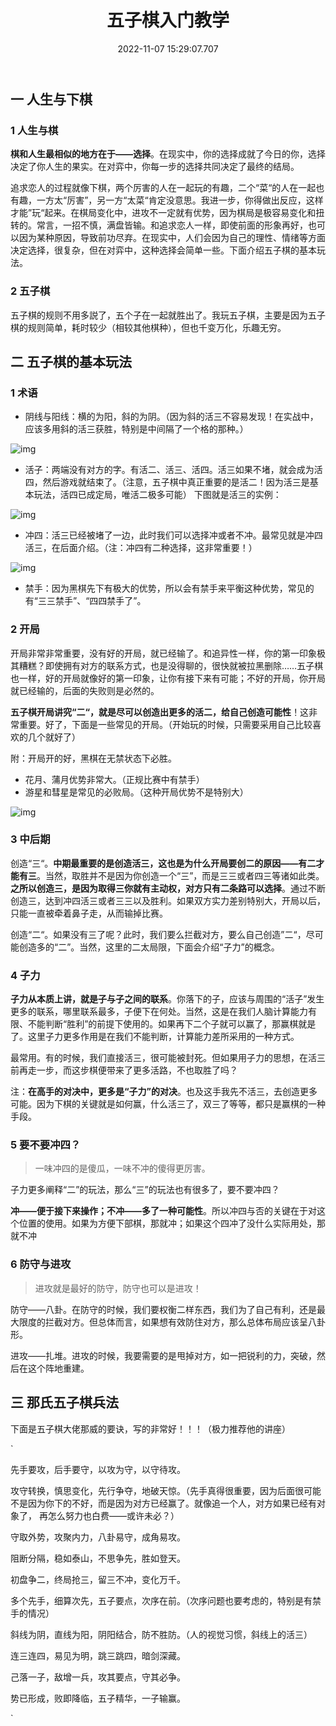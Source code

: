 ﻿---  
title: 五子棋入门教学  
date: 2022-11-07 15:29:07.707  
updated: 2022-11-07 21:19:03.31  
url: /archives/五子棋入门教学  
categories:

- 游戏

tags:

- 生活

---

## 一 人生与下棋

### 1 人生与棋

**棋和人生最相似的地方在于——选择**。在现实中，你的选择成就了今日的你，选择决定了你人生的果实。在对弈中，你每一步的选择共同决定了最终的结局。

追求恋人的过程就像下棋，两个厉害的人在一起玩的有趣，二个“菜“的人在一起也有趣，一方太“厉害”，另一方“太菜“肯定没意思。我进一步，你得做出反应，这样才能”玩“起来。在棋局变化中，进攻不一定就有优势，因为棋局是极容易变化和扭转的。常言，一招不慎，满盘皆输。和追求恋人一样，即使前面的形象再好，也可以因为某种原因，导致前功尽弃。在现实中，人们会因为自己的理性、情绪等方面决定选择，很复杂，但在对弈中，这种选择会简单一些。下面介绍五子棋的基本玩法。

### 2 五子棋

五子棋的规则不用多説了，五个子在一起就胜出了。我玩五子棋，主要是因为五子棋的规则简单，耗时较少（相较其他棋种），但也千变万化，乐趣无穷。

## 二 五子棋的基本玩法

### 1 术语

- 阴线与阳线：横的为阳，斜的为阴。（因为斜的活三不容易发现！在实战中，应该多用斜的活三获胜，特别是中间隔了一个格的那种。）

![img](https://pic1.zhimg.com/80/v2-16fd5cbe07fe30acfc4c0ab06346bf0b_1440w.jpg?source=d16d100b)

- 活子：两端没有对方的字。有活二、活三、活四。活三如果不堵，就会成为活四，然后游戏就结束了。（注意，五子棋中真正重要的是活二！因为活三是基本玩法，活四已成定局，唯活二极多可能）  下图就是活三的实例：

![img](https://pic1.zhimg.com/80/v2-7b489269d7988f1b22f45cadb45e7bab_1440w.jpg?source=d16d100b)

- 冲四：活三已经被堵了一边，此时我们可以选择冲或者不冲。最常见就是冲四活三，在后面介绍。（注：冲四有二种选择，这非常重要！）

![img](https://picx1.zhimg.com/80/v2-82ba0634841d7a947135604c51145f15_1440w.jpg?source=d16d100b)

- 禁手：因为黑棋先下有极大的优势，所以会有禁手来平衡这种优势，常见的有“三三禁手”、“四四禁手了”。

### 2 开局

开局非常非常重要，没有好的开局，就已经输了。和追异性一样，你的第一印象极其糟糕？即使拥有对方的联系方式，也是没得聊的，很快就被拉黑删除……五子棋也一样，好的开局就像好的第一印象，让你有接下来有可能；不好的开局，你开局就已经输的，后面的失败则是必然的。

**五子棋开局讲究“二“，就是尽可以创造出更多的活二，给自己创造可能性**！这非常重要。好了，下面是一些常见的开局。（开始玩的时候，只需要采用自己比较喜欢的几个就好了）

附：开局开的好，黑棋在无禁状态下必胜。

- 花月、蒲月优势非常大。（正规比赛中有禁手）
- 游星和彗星是常见的必败局。（这种开局优势不是特别大）

![img](https://pica.zhimg.com/80/v2-40f470ce5c39a8df0e3e3a68f322f8bb_1440w.jpg?source=d16d100b)

### 3 中后期

创造“三“。**中期最重要的是创造活三，这也是为什么开局要创二的原因——有二才能有三**。当然，取胜并不是因为你创造一个“三”，而是三三或者四三等诸如此类。**之所以创造三，是因为取得三你就有主动权，对方只有二条路可以选择**。通过不断创造三，达到冲四活三或者三三以及胜利。如果双方实力差别特别大，开局以后，只能一直被牵着鼻子走，从而输掉比赛。

创造“二“。如果没有三了呢？此时，我们要么拦截对方，要么自己创造”二“，尽可能创造多的“二”。当然，这里的二太局限，下面会介绍“子力”的概念。

### 4 子力

**子力从本质上讲，就是子与子之间的联系**。你落下的子，应该与周围的“活子”发生更多的联系，哪里联系最多，子便下在何处。当然，这是在我们人脑计算能力有限、不能判断“胜利”的前提下使用的。如果再下二个子就可以赢了，那赢棋就是了。这里子力更多作用是在我们不能判断，计算能力差所采用的一种方式。

最常用。有的时候，我们直接活三，很可能被封死。但如果用子力的思想，在活三前再走一步，而这步棋便带来了更多活路，不也取胜了吗？

注：**在高手的对决中，更多是“子力”的对决**。也及这手我先不活三，去创造更多可能。因为下棋的关键就是如何赢，什么活三了，双三了等等，都只是赢棋的一种手段。

### 5 要不要冲四？

>  一味冲四的是傻瓜，一味不冲的傻得更厉害。

子力更多阐释“二”的玩法，那么“三”的玩法也有很多了，要不要冲四？

**冲——便于接下来操作；不冲——多了一种可能性**。所以冲四与否的关键在于对这个位置的使用。如果为方便下部棋，那就冲；如果这个四冲了没什么实际用处，那就不冲

### 6 防守与进攻

>  进攻就是最好的防守，防守也可以是进攻！

防守——八卦。在防守的时候，我们要权衡二样东西，我们为了自己有利，还是最大限度的拦截对方。但总体而言，如果想有效防住对方，那么总体布局应该呈八卦形。

进攻——扎堆。进攻的时候，我要需要的是甩掉对方，如一把锐利的力，突破，然后在这个阵地重建。

## 三 那氏五子棋兵法

下面是五子棋大佬那威的要诀，写的非常好！！！（极力推荐他的讲座）

`

先手要攻，后手要守，以攻为守，以守待攻。

攻守转换，慎思变化，先行争夺，地破天惊。（先手真得很重要，因为后面很可能不是因为你下的不好，而是因为对方已经赢了。就像追一个人，对方如果已经有对象了， 再怎么努力也白费——或许未必？）

守取外势，攻聚内力，八卦易守，成角易攻。

阻断分隔，稳如泰山，不思争先，胜如登天。

初盘争二，终局抢三，留三不冲，变化万千。

多个先手，细算次先，五子要点，次序在前。（次序问题也要考虑的，特别是有禁手的情况）

斜线为阴，直线为阳，阴阳结合，防不胜防。（人的视觉习惯，斜线上的活三）

连三连四，易见为明，跳三跳四，暗剑深藏。

己落一子，敌增一兵，攻其要点，守其必争。

势已形成，败即降临，五子精华，一子输赢。

`


